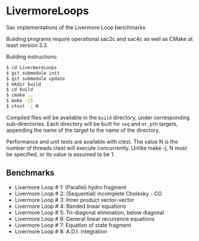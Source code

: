 # LivermoreLoops
Sac implementations of the Livermore Loop benchmarks

Building programs require operational sac2c and sac4c as well as CMake at least version 3.3.

Building instructions:
```bash
$ cd LivermoreLoops
$ git submodule init
$ git submodule update
$ mkdir build
$ cd build
$ cmake ..
$ make -j5
$ ctest -j N
```
Compiled files will be available in the `build` directory, under corresponding
sub-directories.  Each directory will be built for `seq` and `mt_pth` targets,
appending the name of the target to the name of the directory.

Performance and unit tests are available with ctest. The value N
is the number of threads ctest will execute concurrently.
Unlike make -j, N must be specified, or its value is assumed
to be 1.

## Benchmarks

- Livermore Loop # 1: (Parallel) hydro fragment
- Livermore Loop # 2: (Sequential) incomplete Cholesky - CG
- Livermore Loop # 3: Inner product vector-vector
- Livermore Loop # 4: Banded linear equations
- Livermore Loop # 5: Tri-diagonal elimination, below diagonal
- Livermore Loop # 6: General linear recurrence equations
- Livermore Loop # 7: Equation of state fragment
- Livermore Loop # 8: A.D.I. integration


